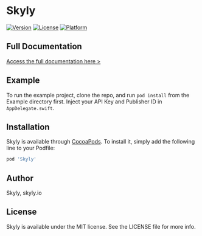 # Skyly

[![Version](https://img.shields.io/cocoapods/v/Skyly.svg?style=flat)](https://cocoapods.org/pods/Skyly)
[![License](https://img.shields.io/cocoapods/l/Skyly.svg?style=flat)](https://cocoapods.org/pods/Skyly)
[![Platform](https://img.shields.io/cocoapods/p/Skyly.svg?style=flat)](https://cocoapods.org/pods/Skyly)

## Full Documentation

[Access the full documentation here >](https://mobsuccess.notion.site/Skyly-iOS-SDK-d4c1ff68a3584b0e9fb5bb8a77597f10)
## Example

To run the example project, clone the repo, and run `pod install` from the Example directory first. Inject your API Key and Publisher ID in `AppDelegate.swift`.

## Installation

Skyly is available through [CocoaPods](https://cocoapods.org). To install
it, simply add the following line to your Podfile:

```ruby
pod 'Skyly'
```

## Author

Skyly, skyly.io

## License

Skyly is available under the MIT license. See the LICENSE file for more info.
